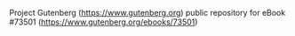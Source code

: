 Project Gutenberg (https://www.gutenberg.org) public repository for eBook #73501 (https://www.gutenberg.org/ebooks/73501)
